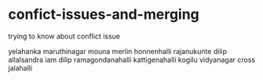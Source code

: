 # confict-issues-and-merging
trying to know about conflict issue

yelahanka 
maruthinagar
mouna
merlin
honnenhalli
rajanukunte
dilip
allalsandra
iam dilip
ramagondanahalli
kattigenahalli
kogilu
vidyanagar cross
jalahalli

